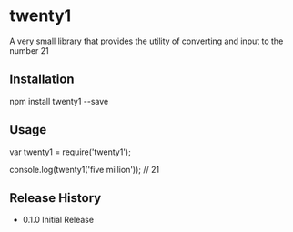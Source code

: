 twenty1
======================

A very small library that provides the utility of converting
and input to the number 21


## Installation

npm install twenty1 --save

## Usage

var twenty1 = require('twenty1');

console.log(twenty1('five million')); // 21

## Release History

* 0.1.0 Initial Release